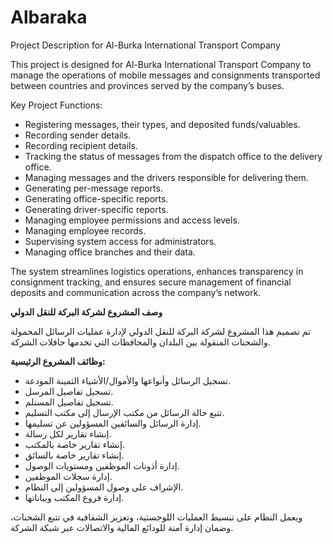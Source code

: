 # Albaraka
Project Description for Al-Burka International Transport Company

This project is designed for Al-Burka International Transport Company to manage the operations of mobile messages and consignments transported between countries and provinces served by the company’s buses.  

Key Project Functions:
- Registering messages, their types, and deposited funds/valuables.  
- Recording sender details.  
- Recording recipient details.  
- Tracking the status of messages from the dispatch office to the delivery office.  
- Managing messages and the drivers responsible for delivering them.  
- Generating per-message reports.  
- Generating office-specific reports.  
- Generating driver-specific reports.  
- Managing employee permissions and access levels.  
- Managing employee records.  
- Supervising system access for administrators.  
- Managing office branches and their data.  

The system streamlines logistics operations, enhances transparency in consignment tracking, and ensures secure management of financial deposits and communication across the company’s network.


**وصف المشروع لشركة البركة للنقل الدولي**

تم تصميم هذا المشروع لشركة البركة للنقل الدولي لإدارة عمليات الرسائل المحمولة والشحنات المنقولة بين البلدان والمحافظات التي تخدمها حافلات الشركة.

**وظائف المشروع الرئيسية:**
- تسجيل الرسائل وأنواعها والأموال/الأشياء الثمينة المودعة.
- تسجيل تفاصيل المرسل.
- تسجيل تفاصيل المستلم.
- تتبع حالة الرسائل من مكتب الإرسال إلى مكتب التسليم.
- إدارة الرسائل والسائقين المسؤولين عن تسليمها.
- إنشاء تقارير لكل رسالة.
- إنشاء تقارير خاصة بالمكتب.
- إنشاء تقارير خاصة بالسائق.
- إدارة أذونات الموظفين ومستويات الوصول.
- إدارة سجلات الموظفين.
- الإشراف على وصول المسؤولين إلى النظام.
- إدارة فروع المكتب وبياناتها.

ويعمل النظام على تبسيط العمليات اللوجستية، وتعزيز الشفافية في تتبع الشحنات، وضمان إدارة آمنة للودائع المالية والاتصالات عبر شبكة الشركة.